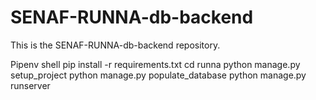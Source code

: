 # SENAF-RUNNA-db-backend
This is the SENAF-RUNNA-db-backend repository.

Pipenv shell
pip install -r requirements.txt
cd runna
python manage.py setup_project
python manage.py populate_database
python manage.py runserver
